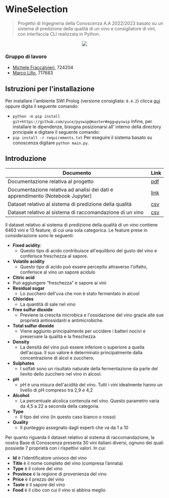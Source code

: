 # WineSelection
> Progetto di Ingegneria della Conoscenza A.A 2022/2023 basato su un sistema di predizione della qualità di un vino e consigliatore di vini, con interfaccia CLI realizzata in Python.

<p align="center">
  <img src="https://github.com/MarcoLillx/WineSelection/blob/main/Img/wines.jpeg"/>
</p>

### Gruppo di lavoro
- [Michele Fraccalvieri](https://github.com/Citrone16), 724204
- [Marco Lillo](https://github.com/MarcoLillx), 717683

## Istruzioni per l'installazione

Per installare l'ambiente SWI Prolog (versione consigliata: `8.4.2`) clicca [qui](https://www.swi-prolog.org/download/stable?show=all) oppure digita il seguente comando:
- `python -m pip install git+https://github.com/yuce/pyswip@master#egg=pyswip`
Infine, per installare le dipendenze, bisogna posizionarsi all' interno della directory principale e digitare il seguente comando:
- `pip install -r requirements.txt`
Per eseguire il sistema basato su conoscenza digitare `python main.py`.

## Introduzione
|Documento|Link|
|---|---|
|Documentazione relativa al progetto |[pdf](https://github.com/MarcoLillx/WineSelection/blob/main/Doc/WineSelection.pdf)|
|Documentazione relativa ad analisi dei dati e apprendimento (Notebook Jupyter)|[link](https://github.com/MarcoLillx/WineSelection/blob/main/Classification/Classificatore.ipynb)|
|Dataset relativo al sistema di predizione della qualità|[csv](https://github.com/MarcoLillx/WineSelection/blob/main/Dataset/wine_quality.csv)|
|Dataset relativo al sistema di raccomandazione di un vino|[csv](https://github.com/MarcoLillx/WineSelection/blob/main/Dataset/wine_recommend.csv)|

Il dataset relativo al sistema di predizione della qualità di un vino contiene 6463 vini e 13 feature, di cui una sola categorica. Le feature prese in considerazione sono le seguenti:
- **Fixed acidity**:
  - Questo tipo di acido contribuisce all'equilibrio del gusto del vino e conferisce freschezza al sapore.
- **Volatile acidity**
  - Questo tipo di acido può essere percepito attraverso l'olfatto, conferisce al vino un sapore acidulo
- **Citric acid**
 - Può aggiungere “freschezza” e sapore ai vini
- **Residual sugar**
  - Lo zucchero dell'uva che non è stato fermentato in alcool
- **Chlorides**
  - La quantità di sale nel vino
- **Free sulfur dioxide**
  - Previene la crescita microbica e l'ossidazione del vino grazie alle sue proprietà antiossidanti e antimicrobiche.
- **Total sulfur dioxide**
  - Viene aggiunto principalmente per uccidere i batteri nocivi e preservare la qualità e la freschezza
- **Density**
  - La densità del vino può essere inferiore o superiore a quella dell'acqua. Il suo valore è determinato principalmente dalla concentrazione di alcol e zucchero.
- **Sulphates**
  - I solfati sono un risultato naturale della fermentazione da parte del lievito dello zucchero nel vino in alcool.
- **pH**
  - pH è una misura dell'acidità del vino. Tutti i vini idealmente hanno un livello di pH compreso tra 2,9 e 4,2
- **Alcohol**
  - La percentuale alcolica contenuta nel vino. Questo parametro varia da 4,5 a 22 a seconda della categoria.
- **Type**
  - Il tipo del vino (in questo caso bianco o rosso)
- **Quality**
  - Il punteggio assegnato dagli esperti che va da 1 a 10
 
Per quanto riguarda il dataset relativo al sistema di raccomandazione, la nostra Base di Conoscenza presenta 30 vini italiani diversi, ognuno dei quali possiede 7 proprietà con i rispettivi valori.
In cui:
-	**Id** è l’identificatore univoco del vino
-	**Title** è il nome completo del vino (compresa l’annata)
-	**Type** è il colore del vino
-	**Province** è la regione di provenienza del vino
-	**Price** è il prezzo del vino
-	**Taste** è il sapore del vino
-	**Food** è il cibo con cui il vino si abbina meglio


